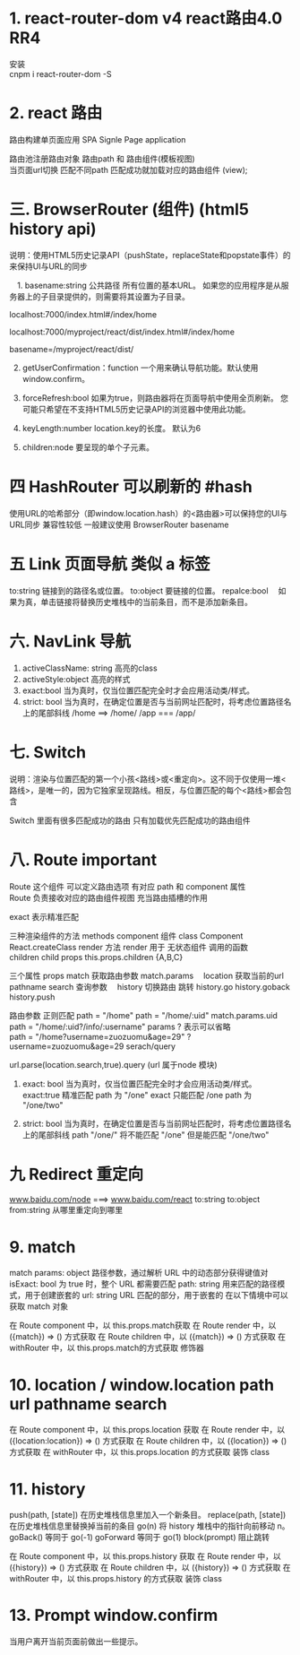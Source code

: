 

# 1. react-router-dom v4  react路由4.0  RR4

安装  
cnpm i react-router-dom -S

# 2. react 路由

路由构建单页面应用   SPA    Signle Page application

路由池注册路由对象  路由path  和  路由组件(模板视图)  
当页面url切换  匹配不同path  匹配成功就加载对应的路由组件  (view);



# 三. BrowserRouter  (组件)   (html5 history api)
说明：使用HTML5历史记录API（pushState，replaceState和popstate事件）的<Router>来保持UI与URL的同步

　1. basename:string 公共路径 所有位置的基本URL。 如果您的应用程序是从服务器上的子目录提供的，则需要将其设置为子目录。

localhost:7000/index.html#/index/home

localhost:7000/myproject/react/dist/index.html#/index/home

basename=/myproject/react/dist/


 2. getUserConfirmation：function  一个用来确认导航功能。默认使用window.confirm。

 3. forceRefresh:bool  如果为true，则路由器将在页面导航中使用全页刷新。 您可能只希望在不支持HTML5历史记录API的浏览器中使用此功能。

 4. keyLength:number location.key的长度。 默认为6

 5. children:node 要呈现的单个子元素。


 # 四  HashRouter  可以刷新的   #hash
 使用URL的哈希部分（即window.location.hash）的<路由器>可以保持您的UI与URL同步 
 兼容性较低  一般建议使用  BrowserRouter
 basename 


 # 五 Link  页面导航  类似 a 标签 

 to:string   链接到的路径名或位置。 
 to:object  要链接的位置。
 repalce:bool  　如果为真，单击链接将替换历史堆栈中的当前条目，而不是添加新条目。

 # 六. NavLink    导航
 1. activeClassName: string   高亮的class
 2. activeStyle:object    高亮的样式
 3. exact:bool  当为真时，仅当位置匹配完全时才会应用活动类/样式。
 4. strict: bool  当为真时，在确定位置是否与当前网址匹配时，将考虑位置路径名上的尾部斜线   /home ==>  /home/        /app    ===   /app/


 # 七. Switch 
说明：渲染与位置匹配的第一个小孩<路线>或<重定向>。这不同于仅使用一堆<路线>，<Switch>是唯一的，因为它独家呈现路线。相反，与位置匹配的每个<路线>都会包含

Switch  里面有很多匹配成功的路由 只有加载优先匹配成功的路由组件 


 # 八. Route  important

 Route 这个组件  可以定义路由选项   有对应 path 和 component  属性  
 Route 负责接收对应的路由组件视图   充当路由插槽的作用 

 exact 表示精准匹配 

 三种渲染组件的方法 methods
 component    组件  class  Component React.createClass  render 方法 
 render    用于 无状态组件   调用的函数   
 children  child props     this.props.children     <Route children={A,B,C} />    <Route>{A,B,C}</Route>

 三个属性  props
  match  获取路由参数  match.params 
　location   获取当前的url  pathname search 查询参数 
　history  切换路由 跳转  history.go  history.goback history.push 

 路由参数  正则匹配
 path = "/home"
 path = "/home/:uid"   match.params.uid 
 path = "/home/:uid?/info/:username"   params  ? 表示可以省略  
 path = "/home?username=zuozuomu&age=29"   ?username=zuozuomu&age=29   serach/query 

 url.parse(location.search,true).query   (url 属于node 模块)


1. exact: bool
当为真时，仅当位置匹配完全时才会应用活动类/样式。
exact:true  精准匹配
path 为 "/one"   exact  只能匹配 /one
path 为  "/one/two"

2. strict: bool
当为真时，在确定位置是否与当前网址匹配时，将考虑位置路径名上的尾部斜线
path "/one/"   将不能匹配 "/one"   但是能匹配 "/one/two"



# 九 Redirect  重定向 
www.baidu.com/node ===>  www.baidu.com/react 
<Redirect to="/">
to:string
to:object
from:string 从哪里重定向到哪里  


# 9. match 

match
params: object 路径参数，通过解析 URL 中的动态部分获得键值对
isExact: bool 为 true 时，整个 URL 都需要匹配
path: string 用来匹配的路径模式，用于创建嵌套的 <Route>
url: string URL 匹配的部分，用于嵌套的 <Link>
在以下情境中可以获取 match 对象

在 Route component 中，以 this.props.match获取
在 Route render 中，以 ({match}) => () 方式获取
在 Route children 中，以 ({match}) => () 方式获取
在 withRouter 中，以 this.props.match的方式获取  修饰器 

# 10. location  / window.location  path url  pathname  search  

在 Route component 中，以 this.props.location 获取
在 Route render 中，以 ({location:location}) => () 方式获取
在 Route children 中，以 ({location}) => () 方式获取
在 withRouter 中，以 this.props.location 的方式获取  装饰 class 

# 11. history

push(path, [state]) 在历史堆栈信息里加入一个新条目。
replace(path, [state]) 在历史堆栈信息里替换掉当前的条目
go(n) 将 history 堆栈中的指针向前移动 n。
goBack() 等同于 go(-1)
goForward 等同于 go(1)
block(prompt) 阻止跳转

在 Route component 中，以 this.props.history 获取
在 Route render 中，以 ({history}) => () 方式获取
在 Route children 中，以 ({history}) => () 方式获取
在 withRouter 中，以 this.props.history 的方式获取  装饰 class 




# 13. Prompt    window.confirm

当用户离开当前页面前做出一些提示。